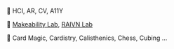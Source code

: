 🧠 HCI, AR, CV, A11Y

🔬 [Makeability Lab](https://makeabilitylab.cs.washington.edu/), [RAIVN Lab](https://raivn.cs.washington.edu/index.html)

🌟 Card Magic, Cardistry, Calisthenics, Chess, Cubing ...
